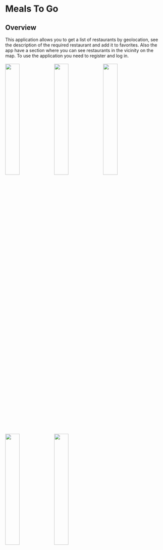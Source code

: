 # Meals To Go
## Overview
This application allows you to get a list of restaurants by geolocation, see the description of the required restaurant and add it to favorites. Also the app have a section where you can see restaurants in the vicinity on the map. To use the application you need to register and log in.
<br /><br />
<img src="https://files.fm/thumb_show.php?i=ahph4272n" width="30%"></img> 
<img src="https://files.fm/thumb_show.php?i=kkhbp6ttx" width="30%"></img> 
<img src="https://files.fm/thumb_show.php?i=t7cgagxqc" width="30%"></img> 
<img src="https://files.fm/thumb_show.php?i=65efsq64p" width="30%"></img> 
<img src="https://files.fm/thumb_show.php?i=8gprphhjs" width="30%"></img> 
